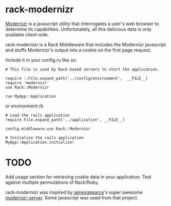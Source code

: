 # rack-modernizr

[Modernizr](http://modernizr.com) is a javascript utility that interrogates a user's web browser to determine its capabilities.  Unfortunately, all this delicious data is only available client-side.

rack-modernizr is a Rack Middleware that includes the Modernizr javascript and stuffs Modernizr's output into a cookie on the first page request.

Include it in your config.ru like so:

    # This file is used by Rack-based servers to start the application.
    
    require ::File.expand_path('../config/environment',  __FILE__)
    require 'modernizr'
    use Rack::Modernizr
    
    run MyApp::Application

or environment.rb

    # Load the rails application
    require File.expand_path('../application', __FILE__)
    
    config.middleware.use Rack::Modernizr
    
    # Initialize the rails application
    MyApp::Application.initialize!

# TODO

Add usage section for retrieving cookie data in your application.  Test against multiple permutations of Rack/Ruby.

rack-modernizr was inspired by [jamesgpearce](https://github.com/jamesgpearce)'s super awesome [modernizr-server](https://github.com/jamesgpearce/modernizr-server).  Some javascript was used from that project.


